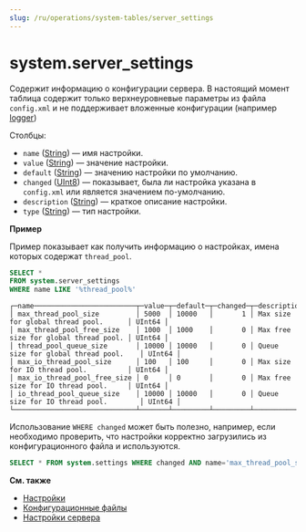 ```yaml
---
slug: /ru/operations/system-tables/server_settings
---
```

# system.server_settings

Содержит информацию о конфигурации сервера. 
В настоящий момент таблица содержит только верхнеуровневые параметры из файла `config.xml` и не поддерживает вложенные конфигурации
(например [logger](../../operations/server-configuration-parameters/settings.md#server_configuration_parameters-logger))

Столбцы:

-   `name` ([String](../../sql-reference/data-types/string.md)) — имя настройки.
-   `value` ([String](../../sql-reference/data-types/string.md)) — значение настройки.
-   `default` ([String](../../sql-reference/data-types/string.md)) — значению настройки по умолчанию.
-   `changed` ([UInt8](../../sql-reference/data-types/int-uint.md#uint-ranges)) — показывает, была ли настройка указана в `config.xml` или является значением по-умолчанию.
-   `description` ([String](../../sql-reference/data-types/string.md)) — краткое описание настройки.
-   `type` ([String](../../sql-reference/data-types/string.md)) — тип настройки.

**Пример**

Пример показывает как получить информацию о настройках, имена которых содержат `thread_pool`.

``` sql
SELECT *
FROM system.server_settings
WHERE name LIKE '%thread_pool%'
```

``` text
┌─name─────────────────────────┬─value─┬─default─┬─changed─┬─description───────────────────────────┬─type───┐
│ max_thread_pool_size         │ 5000  │ 10000   │       1 │ Max size for global thread pool.      │ UInt64 │
│ max_thread_pool_free_size    │ 1000  │ 1000    │       0 │ Max free size for global thread pool. │ UInt64 │
│ thread_pool_queue_size       │ 10000 │ 10000   │       0 │ Queue size for global thread pool.    │ UInt64 │
│ max_io_thread_pool_size      │ 100   │ 100     │       0 │ Max size for IO thread pool.          │ UInt64 │
│ max_io_thread_pool_free_size │ 0     │ 0       │       0 │ Max free size for IO thread pool.     │ UInt64 │
│ io_thread_pool_queue_size    │ 10000 │ 10000   │       0 │ Queue size for IO thread pool.        │ UInt64 │
└──────────────────────────────┴───────┴─────────┴─────────┴───────────────────────────────────────┴────────┘
```

Использование `WHERE changed` может быть полезно, например, если необходимо проверить, 
что настройки корректно загрузились из конфигурационного файла и используются.

<!-- -->

``` sql
SELECT * FROM system.settings WHERE changed AND name='max_thread_pool_size'
```

**Cм. также**

-   [Настройки](../../operations/system-tables/settings.md)
-   [Конфигурационные файлы](../../operations/configuration-files.md)
-   [Настройки сервера](../../operations/server-configuration-parameters/settings.md)
